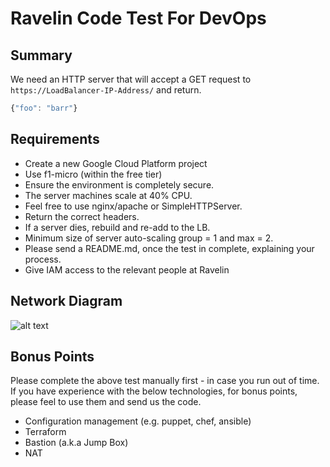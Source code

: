 Ravelin Code Test For DevOps
============================

## Summary
We need an HTTP server that will accept a GET request to `https://LoadBalancer-IP-Address/` and return.
```javascript
{"foo": "barr"}
```

## Requirements
* Create a new Google Cloud Platform project
* Use f1-micro (within the free tier)
* Ensure the environment is completely secure.
* The server machines scale at 40% CPU.
* Feel free to use nginx/apache or SimpleHTTPServer.
* Return the correct headers.
* If a server dies, rebuild and re-add to the LB.
* Minimum size of server auto-scaling group = 1 and max = 2.
* Please send a README.md, once the test in complete, explaining your process.
* Give IAM access to the relevant people at Ravelin 

## Network Diagram
![alt text](https://raw.githubusercontent.com/unravelin/code-test-devops/master/network-diagram.png)

## Bonus Points
Please complete the above test manually first - in case you run out of time. If you have experience with the below technologies, for bonus points, please feel to use them and send us the code.
* Configuration management (e.g. puppet, chef, ansible)
* Terraform
* Bastion (a.k.a Jump Box)
* NAT

